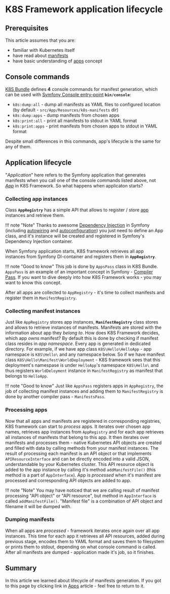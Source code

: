 # K8S Framework application lifecycle
## Prerequisites
This article assumes that you are:

- familiar with Kubernetes itself
- have read about [manifests](manifests.md)
- have basic understanding of [apps](apps.md) concept

## Console commands
[K8S Bundle](https://github.com/dealroadshow/k8s-bundle) defines **4** console commands for manifest generation, which can be used with [Symfony Console entry-point](https://symfony.com/doc/current/console.html#running-commands) **`bin/console`**:

- `k8s:dump:all` - dump all manifests as YAML files to configured location (by default - `src/App/Resources/k8s-manifests` dir)
- `k8s:dump:apps` - dump manifests from chosen apps
- `k8s:print:all` - print all manifests to stdout in YAML format
- `k8s:print:apps` - print manifests from chosen apps to stdout in YAML format

Despite small differences in this commands, app's lifecycle is the same for any of them.

## Application lifecycle
"*Application*" here refers to the Symfony application that generates manifests when you call one of the console commands listed above, not [*App*](apps.md) in K8S Framework. So what happens when applicaton starts?

### Collecting app instances
Class **`AppRegistry`** has a simple API that allows to register / store [app](apps.md) instances and retrieve them. 

!!! note "Note"
    Thanks to awesome [Dependency Injection](https://symfony.com/doc/current/service_container.html) in Symfony (including [autowiring](https://symfony.com/doc/current/service_container/autowiring.html) and [autoconfiguration](https://symfony.com/doc/current/service_container.html#the-autoconfigure-option)) you just need to define an App class, and it's instance will be created and registered in Symfony's Dependency Injection container.

When Symfony application starts, K8S framework retrieves all app instances from Symfony DI-container and registers them in **`AppRegistry`**. 

!!! note "Good to know"
    This job is done by `AppsPass` class in K8S Bundle. `AppsPass` is an example of an important concept in Symfony - [Compiler Pass](https://symfony.com/doc/current/service_container/compiler_passes.html#working-with-compiler-passes-in-bundles). If you want to dive deeply into how K8S Framework works - you may want to know this concept.

After all apps are collected to `AppRegistry` - it's time to collect manifests and register them in `ManifestRegistry`.

### Collecting manifest instances
Just like `AppRegistry` stores app instances, **`ManifestRegistry`** class stores and allows to retrieve instances of manifests. Manifests are stored with the information about app they *belong to*. How does K8S Framework decides, which app *owns* manifest? By default this is done by checking if manifest class resides in *app namespace*. Every app is generated in dedicated directory. For example, if we have app class `K8S\Hello\HelloApp` - app namespace is `K8S\Hello\` and any namespace below. So if we have manifest class `K8S\Hello\Manifest\WorldDeployment` - K8S framework sees that this deployment's namespase is under `HelloApp`'s namespace `K8S\Hello\` and thus registers `WorldDeloyment` instance in `ManifestRegistry` as manifest that belongs to `HelloApp`.

!!! note "Good to know"
    Just like `AppsPass` registers apps in `AppRegistry`, the job of collecting manifest instances and adding them to `ManifestRegistry` is done by another compiler pass - `ManifestsPass`.

### Processing apps
Now that all apps and manifests are registered in corresponding registries, K8S framework can start to *process* apps. It iterates over chosen app names, retrieves app instances from `AppRegistry` and for each app retrieves all instances of manifests that belong to this app. It then iterates over manifests and processes them - native Kubernetes API objects are created and filled with data by calling methods from your manifest instances. The result of processing each manifest is an API object or that implements `APIResourceInterface` and can be directly encoded into a valid JSON, understandable by your Kubernetes cluster. This API resource object is added to the app instance by calling it's method `addManifestFile()` (this method is a part of `AppInterface`). App is *processed* when it's manifest are processed and corresponding API objects are added to app.

!!! note "Note"
    You may have noticed that we are calling result of manifest processing "API object" or "API resource", but method in `AppInterface` is called `addManifestFile()`. "Manifest file" is a combination of API object and filename it will be dumped with.

### Dumping manifests
When all apps are *processed* - framework iterates once again over all app instances. This time for each app it retrieves all API resources, added during previous stage, encodes them to YAML format and saves them to filesystem or prints them to stdout, depending on what console command is called. After all manifests are dumped - application made it's job, so it finishes.

## Summary
In this article we learned about lifecycle of manifests generation. If you got to this page by clicking link in [Apps](apps.md) article - feel free to return to it.